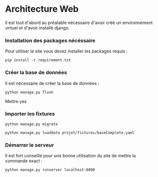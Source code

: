 # Architecture Web

Il est tout d'abord au préalable nécessaire d'avoir créé un environnement virtuel et d'avoir installé django.

### Installation des packages nécéssaire

Pour utiliser le site vous devez installer les packages requis :

    pip install -r requirement.txt

### Créer la base de données

Il est nécessaire de créer la base de données :

    python manage.py flush
    
Mettre yes

### Importer les fixtures

    python manage.py migrate

    python manage.py loaddata projet/fixtures/baseComplete.yaml 
    

### Démarrer le serveur

Il est fort conseillé pour une bonne utilisation du site de mettre la commande exact :

    python manage.py runserver localhost:8000

